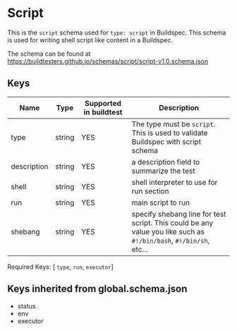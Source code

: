 # Script

This is the `script` schema used for `type: script` in Buildspec. This schema
is used for writing shell script like content in a Buildspec.

The schema can be found at https://buildtesters.github.io/schemas/script/script-v1.0.schema.json

## Keys

| Name | Type | Supported in buildtest | Description | 
| ---- | ---- | -----------------------| ----------- | 
| type | string | YES | The type must be  `script`. This is used to validate Buildspec with script schema | 
| description | string | YES | a description field to summarize the test | 
| shell | string | YES | shell interpreter to use for run section | 
| run | string | YES | main script to run |
| shebang | string | YES | specify shebang line for test script. This could be any value you like such as `#!/bin/bash`, `#!/bin/sh`, etc... |

Required Keys: [ `type`, `run`, `executor`]

## Keys inherited from global.schema.json

- status
- env
- executor

